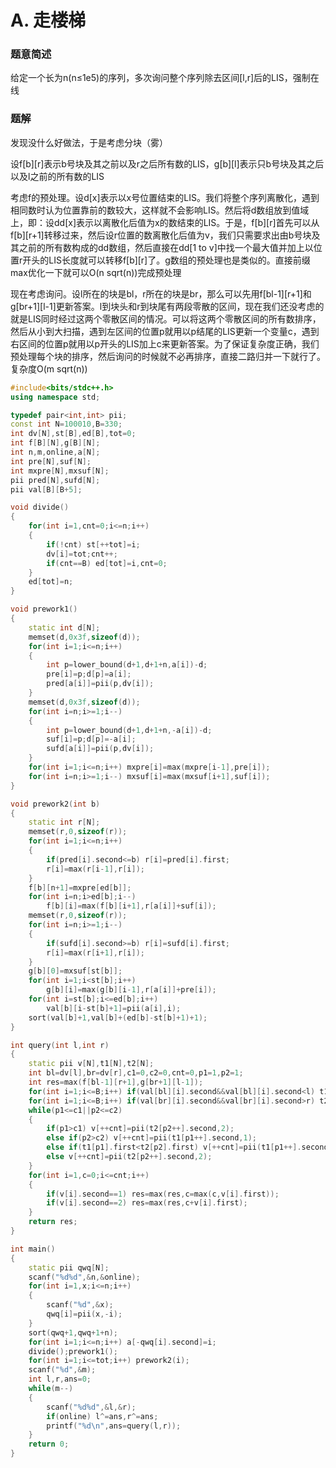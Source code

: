 # A. 走楼梯

### 题意简述

给定一个长为n(n≤1e5)的序列，多次询问整个序列除去区间\[l,r\]后的LIS，强制在线

### 题解

发现没什么好做法，于是考虑分块（雾）

设f\[b\]\[r\]表示b号块及其之前以及r之后所有数的LIS，g\[b\]\[l\]表示只b号块及其之后以及l之前的所有数的LIS

考虑f的预处理。设d\[x\]表示以x号位置结束的LIS。我们将整个序列离散化，遇到相同数时认为位置靠前的数较大，这样就不会影响LIS。然后将d数组放到值域上，即：设dd\[x\]表示以离散化后值为x的数结束的LIS。于是，f\[b\]\[r\]首先可以从f\[b\]\[r+1\]转移过来，然后设r位置的数离散化后值为v，我们只需要求出由b号块及其之前的所有数构成的dd数组，然后直接在dd\[1 to v\]中找一个最大值并加上以位置r开头的LIS长度就可以转移f\[b\]\[r\]了。g数组的预处理也是类似的。直接前缀max优化一下就可以O(n sqrt(n))完成预处理

现在考虑询问。设l所在的块是bl，r所在的块是br，那么可以先用f\[bl-1\]\[r+1\]和g\[br+1\]\[l-1\]更新答案。l到块头和r到块尾有两段零散的区间，现在我们还没考虑的就是LIS同时经过这两个零散区间的情况。可以将这两个零散区间的所有数排序，然后从小到大扫描，遇到左区间的位置p就用以p结尾的LIS更新一个变量c，遇到右区间的位置p就用以p开头的LIS加上c来更新答案。为了保证复杂度正确，我们预处理每个块的排序，然后询问的时候就不必再排序，直接二路归并一下就行了。复杂度O(m sqrt(n))

```cpp
#include<bits/stdc++.h>
using namespace std;

typedef pair<int,int> pii;
const int N=100010,B=330;
int dv[N],st[B],ed[B],tot=0;
int f[B][N],g[B][N];
int n,m,online,a[N];
int pre[N],suf[N];
int mxpre[N],mxsuf[N];
pii pred[N],sufd[N];
pii val[B][B+5];

void divide()
{
    for(int i=1,cnt=0;i<=n;i++)
    {
        if(!cnt) st[++tot]=i;
        dv[i]=tot;cnt++;
        if(cnt==B) ed[tot]=i,cnt=0;
    }
    ed[tot]=n;
}

void prework1()
{
    static int d[N];
    memset(d,0x3f,sizeof(d));
    for(int i=1;i<=n;i++)
    {
        int p=lower_bound(d+1,d+1+n,a[i])-d;
        pre[i]=p;d[p]=a[i];
        pred[a[i]]=pii(p,dv[i]);
    }
    memset(d,0x3f,sizeof(d));
    for(int i=n;i>=1;i--)
    {
        int p=lower_bound(d+1,d+1+n,-a[i])-d;
        suf[i]=p;d[p]=-a[i];
        sufd[a[i]]=pii(p,dv[i]);
    }
    for(int i=1;i<=n;i++) mxpre[i]=max(mxpre[i-1],pre[i]);
    for(int i=n;i>=1;i--) mxsuf[i]=max(mxsuf[i+1],suf[i]);
}

void prework2(int b)
{
    static int r[N];
    memset(r,0,sizeof(r));
    for(int i=1;i<=n;i++)
    {
        if(pred[i].second<=b) r[i]=pred[i].first;
        r[i]=max(r[i-1],r[i]);
    }
    f[b][n+1]=mxpre[ed[b]];
    for(int i=n;i>ed[b];i--)
        f[b][i]=max(f[b][i+1],r[a[i]]+suf[i]);
    memset(r,0,sizeof(r));
    for(int i=n;i>=1;i--)
    {
        if(sufd[i].second>=b) r[i]=sufd[i].first;
        r[i]=max(r[i+1],r[i]);
    }
    g[b][0]=mxsuf[st[b]];
    for(int i=1;i<st[b];i++)
        g[b][i]=max(g[b][i-1],r[a[i]]+pre[i]);
    for(int i=st[b];i<=ed[b];i++)
        val[b][i-st[b]+1]=pii(a[i],i);
    sort(val[b]+1,val[b]+(ed[b]-st[b]+1)+1);
}

int query(int l,int r)
{
    static pii v[N],t1[N],t2[N];
    int bl=dv[l],br=dv[r],c1=0,c2=0,cnt=0,p1=1,p2=1;
    int res=max(f[bl-1][r+1],g[br+1][l-1]);
    for(int i=1;i<=B;i++) if(val[bl][i].second&&val[bl][i].second<l) t1[++c1]=pii(val[bl][i].first,pre[val[bl][i].second]);
    for(int i=1;i<=B;i++) if(val[br][i].second&&val[br][i].second>r) t2[++c2]=pii(val[br][i].first,suf[val[br][i].second]);
    while(p1<=c1||p2<=c2)
    {
        if(p1>c1) v[++cnt]=pii(t2[p2++].second,2);
        else if(p2>c2) v[++cnt]=pii(t1[p1++].second,1);
        else if(t1[p1].first<t2[p2].first) v[++cnt]=pii(t1[p1++].second,1);
        else v[++cnt]=pii(t2[p2++].second,2);
    }
    for(int i=1,c=0;i<=cnt;i++)
    {
        if(v[i].second==1) res=max(res,c=max(c,v[i].first));
        if(v[i].second==2) res=max(res,c+v[i].first);
    }
    return res;
}

int main()
{
    static pii qwq[N];
    scanf("%d%d",&n,&online);
    for(int i=1,x;i<=n;i++)
    {
        scanf("%d",&x);
        qwq[i]=pii(x,-i);
    }
    sort(qwq+1,qwq+1+n);
    for(int i=1;i<=n;i++) a[-qwq[i].second]=i;
    divide();prework1();
    for(int i=1;i<=tot;i++) prework2(i);
    scanf("%d",&m);
    int l,r,ans=0;
    while(m--)
    {
        scanf("%d%d",&l,&r);
        if(online) l^=ans,r^=ans;
        printf("%d\n",ans=query(l,r));
    }
    return 0;
}
```

